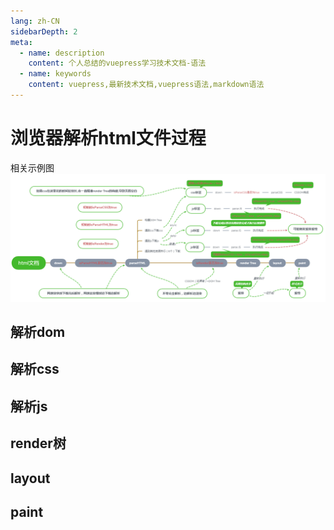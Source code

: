```yaml
---
lang: zh-CN
sidebarDepth: 2
meta:
  - name: description
    content: 个人总结的vuepress学习技术文档-语法
  - name: keywords
    content: vuepress,最新技术文档,vuepress语法,markdown语法
---
```


# 浏览器解析html文件过程
相关示例图
![](./1.3.png)
## 解析dom
## 解析css
## 解析js
## render树
## layout
## paint
